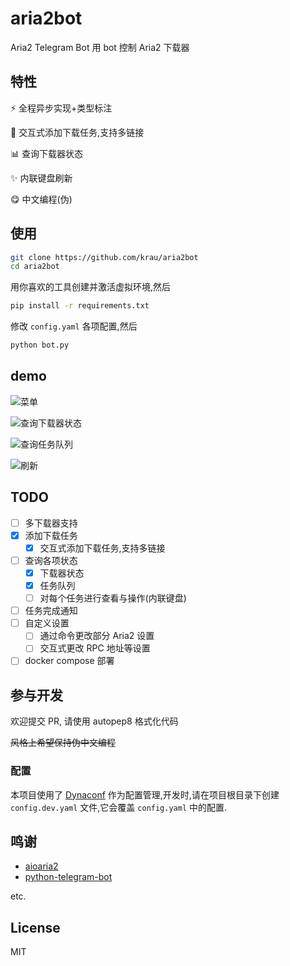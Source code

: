 # aria2bot

Aria2 Telegram Bot 用 bot 控制 Aria2 下载器

## 特性

⚡ 全程异步实现+类型标注

📝 交互式添加下载任务,支持多链接

📊 查询下载器状态

✨ 内联键盘刷新

😋 中文编程(伪)

## 使用

```bash
git clone https://github.com/krau/aria2bot
cd aria2bot
```

用你喜欢的工具创建并激活虚拟环境,然后

```bash
pip install -r requirements.txt
```

修改 `config.yaml` 各项配置,然后

```bash
python bot.py
```

## demo

![菜单](https://i.imgur.com/apNHIiG.png)

![查询下载器状态](https://i.imgur.com/M7gQTxN.png)

![查询任务队列](https://i.imgur.com/BV31Nzf.png)

![刷新](https://i.imgur.com/HFEOI3C.png)

## TODO

- [ ] 多下载器支持
- [x] 添加下载任务
  - [x] 交互式添加下载任务,支持多链接
- [ ] 查询各项状态
  - [x] 下载器状态
  - [x] 任务队列
  - [ ] 对每个任务进行查看与操作(内联键盘)
- [ ] 任务完成通知
- [ ] 自定义设置
  - [ ] 通过命令更改部分 Aria2 设置
  - [ ] 交互式更改 RPC 地址等设置
- [ ] docker compose 部署

## 参与开发

欢迎提交 PR, 请使用 autopep8 格式化代码

~~风格上希望保持伪中文编程~~

### 配置

本项目使用了 [Dynaconf](https://github.com/dynaconf/dynaconf) 作为配置管理,开发时,请在项目根目录下创建 `config.dev.yaml` 文件,它会覆盖 `config.yaml` 中的配置.

## 鸣谢

- [aioaria2](https://github.com/synodriver/aioaria2)
- [python-telegram-bot](https://github.com/python-telegram-bot/python-telegram-bot)

etc.

## License

MIT
